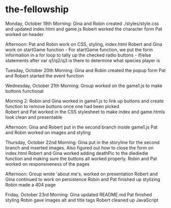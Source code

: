 # the-fellowship

Monday, October 19th
Morning: 	Gina and Robin created ./styles/style.css and updated index.html and game.js
			Robert worked the character form
			Pat worked on header

Afternoon: 	Pat and Robin work on CSS, styling, index.html
			Robert and Gina work on startGame function
				- For startGame function, we put the form information in a for loop to tally up the checked radio buttons
				- if/else statements after var q1/q2/q3 is there to determine what species player is

Tuesday, October 20th
Morning: 	Gina and Robin created the popup form
			Pat and Robert started the event function

Wednesday, October 21th
Morning:	Group worked on the game1.js to make buttons functional

Morning 2: Robin and Gina worked in game1.js to link up buttons and create function to remove buttons once one had been picked	
			Robert and Pat worked in the CSS stylesheet to make index and game.htmls look clean and presentable

Afternoon:	Gina and Robert put in the second branch inside game1.js 
			Pat and Robin worked on images and styling

Thursday, October 22nd
Morning: 	Gina put in the storyline for the second branch and inserted images. Also figured out how to close the form on index.html
			Robert and Gina worked adding deathPic to the diediedie function and making sure the buttons all worked properly.
			Robin and Pat worked on responsiveness of the pages

Afternoon: 	Group wrote 'about me's, worked on presentation
			Robert and Gina continued to work on persistence
			Robin and Pat finished up stylizing
			Robin made a 404 page

Friday, October 23rd
Morning: 	Gina updated README.md
			Pat finished styling
			Robin gave images alt and title tags
			Robert cleaned up JavaScript
		